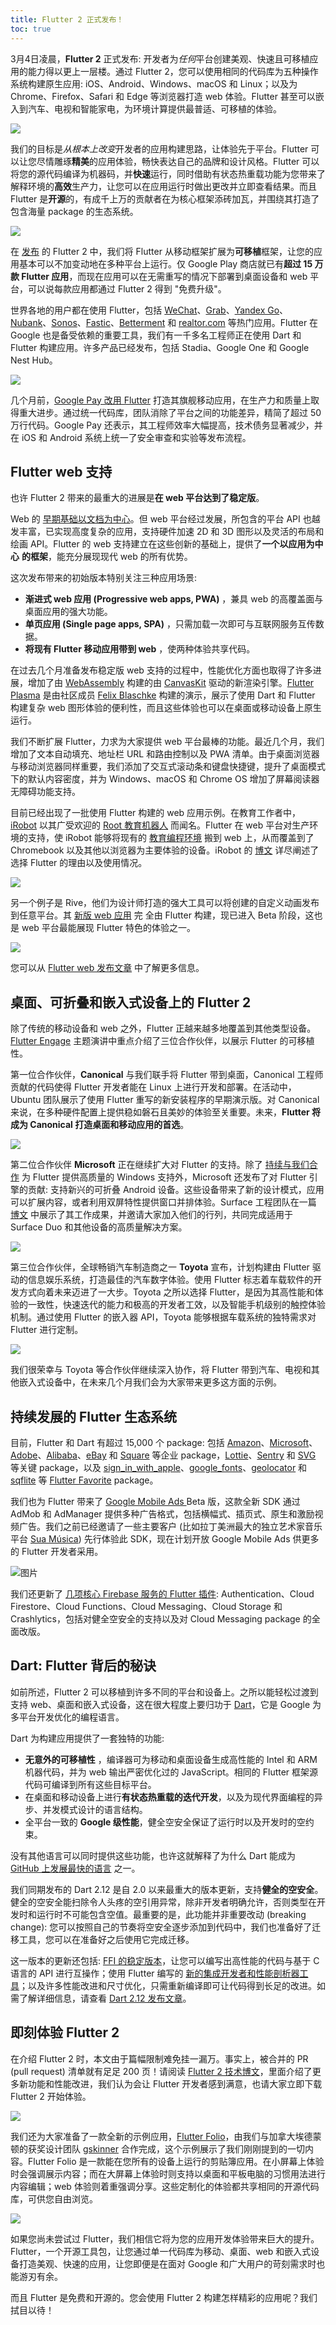 ```yaml
---
title: Flutter 2 正式发布！
toc: true
---
```


3月4日凌晨，**Flutter 2** 正式发布: 开发者为*任何*平台创建美观、快速且可移植应用的能力得以更上一层楼。通过 Flutter 2，您可以使用相同的代码库为五种操作系统构建原生应用: iOS、Android、Windows、macOS 和 Linux；以及为 Chrome、Firefox、Safari 和 Edge 等浏览器打造 web 体验。Flutter 甚至可以嵌入到汽车、电视和智能家电，为环境计算提供最普适、可移植的体验。

![](https://devrel.andfun.cn/devrel/posts/2021/03/0939e5e734a5c.png)

我们的目标是*从根本上改变*开发者的应用构建思路，让体验先于平台。Flutter 可以让您尽情雕琢**精美**的应用体验，畅快表达自己的品牌和设计风格。Flutter 可以将您的源代码编译为机器码，并**快速**运行，同时借助有状态热重载功能为您带来了解释环境的**高效**生产力，让您可以在应用运行时做出更改并立即查看结果。而且 Flutter 是**开源**的，有成千上万的贡献者在为核心框架添砖加瓦，并围绕其打造了包含海量 package 的生态系统。

![](https://devrel.andfun.cn/devrel/posts/2021/03/f090329f06af7.png)

在 [发布](https://flutter.dev/) 的 Flutter 2 中，我们将 Flutter 从移动框架扩展为**可移植**框架，让您的应用基本可以不加变动地在多种平台上运行。仅 Google Play 商店就已有**超过 15 万款 Flutter 应用**，而现在应用可以在无需重写的情况下部署到桌面设备和 web 平台，可以说每款应用都通过 Flutter 2 得到 "免费升级"。

世界各地的用户都在使用 Flutter，包括 [WeChat](https://apps.apple.com/us/app/wechat/id414478124)、[Grab](https://play.google.com/store/apps/details?id=com.grabtaxi.passenger)、[Yandex Go](https://play.google.com/store/apps/details?id=ru.yandex.taxi)、[Nubank](https://play.google.com/store/apps/details?id=com.nu.production)、[Sonos](https://apps.apple.com/us/app/sonos/id1488977981)、[Fastic](https://apps.apple.com/us/app/fastic-fasting-app/id1459260306)、[Betterment](https://play.google.com/store/apps/details?id=com.betterment) 和 [realtor.com](https://apps.apple.com/US/app/id336698281?mt=8) 等热门应用。Flutter 在 Google 也是备受依赖的重要工具，我们有一千多名工程师正在使用 Dart 和 Flutter 构建应用。许多产品已经发布，包括 Stadia、Google One 和 Google Nest Hub。

![](https://devrel.andfun.cn/devrel/posts/2021/03/458afcd4aaecf.png)

几个月前，[Google Pay 改用 Flutter](https://mp.weixin.qq.com/s/2y3dWbA4uZbwfTx_bOGdSQ) 打造其旗舰移动应用，在生产力和质量上取得重大进步。通过统一代码库，团队消除了平台之间的功能差异，精简了超过 50 万行代码。Google Pay 还表示，其工程师效率大幅提高，技术债务显著减少，并在 iOS 和 Android 系统上统一了安全审查和实验等发布流程。

## Flutter web 支持

也许 Flutter 2 带来的最重大的进展是**在 web 平台达到了稳定版**。

Web 的 [早期基础以文档为中心](https://tools.ietf.org/html/rfc1866)。但 web 平台经过发展，所包含的平台 API 也越发丰富，已实现高度复杂的应用，支持硬件加速 2D 和 3D 图形以及灵活的布局和绘画 API。Flutter 的 web 支持建立在这些创新的基础上，提供了**一个以应用为中心** **的框架**，能充分展现现代 web 的所有优势。

这次发布带来的初始版本特别关注三种应用场景:

* **渐进式 web 应用 (Progressive web apps, PWA)** ，兼具 web 的高覆盖面与桌面应用的强大功能。
* **单页应用 (Single page apps, SPA)** ，只需加载一次即可与互联网服务互传数据。
* **将现有 Flutter 移动应用带到 web** ，使两种体验共享代码。

在过去几个月准备发布稳定版 web 支持的过程中，性能优化方面也取得了许多进展，增加了由 [WebAssembly](https://webassembly.org/) 构建的由 [CanvasKit](https://skia.org/user/modules/canvaskit) 驱动的新渲染引擎。[Flutter Plasma](https://flutterplasma.dev) 是由社区成员 [Felix Blaschke](https://felixblaschke.medium.com/) 构建的演示，展示了使用 Dart 和 Flutter 构建复杂 web 图形体验的便利性，而且这些体验也可以在桌面或移动设备上原生运行。

我们不断扩展 Flutter，力求为大家提供 web 平台最棒的功能。最近几个月，我们增加了文本自动填充、地址栏 URL 和路由控制以及 PWA 清单。由于桌面浏览器与移动浏览器同样重要，我们添加了交互式滚动条和键盘快捷键，提升了桌面模式下的默认内容密度，并为 Windows、macOS 和 Chrome OS 增加了屏幕阅读器无障碍功能支持。

目前已经出现了一批使用 Flutter 构建的 web 应用示例。在教育工作者中，[iRobot](https://www.irobot.com/) 以其广受欢迎的 [Root 教育机器人](https://www.irobot.com/Root) 而闻名。Flutter 在 web 平台对生产环境的支持，使 iRobot 能够将现有的 [教育编程环境](https://edu.irobot.com/what-we-offer/irobot-coding) 搬到 web 上，从而覆盖到了 Chromebook 以及其他以浏览器为主要体验的设备。iRobot 的 [博文](https://edu.irobot.com/the-latest/building-a-coding-experience-for-all) 详尽阐述了选择 Flutter 的理由以及使用情况。

![](https://devrel.andfun.cn/devrel/posts/2021/03/3bbba28798746.png)

另一个例子是 Rive，他们为设计师打造的强大工具可以将创建的自定义动画发布到任意平台。其 [新版 web 应用](https://rive.app/) 完 全由 Flutter 构建，现已进入 Beta 阶段，这也是 web 平台最能展现 Flutter 特色的体验之一。

![](https://devrel.andfun.cn/devrel/posts/2021/03/384a963e53119.png)

您可以从 [Flutter web 发布文章](https://medium.com/flutter/web-post-d6b84e83b425) 中了解更多信息。

## 桌面、可折叠和嵌入式设备上的 Flutter 2

除了传统的移动设备和 web 之外，Flutter 正越来越多地覆盖到其他类型设备。[Flutter Engage](https://zhuanlan.zhihu.com/p/355036482) 主题演讲中重点介绍了三位合作伙伴，以展示 Flutter 的可移植性。

第一位合作伙伴，**Canonical** 与我们联手将 Flutter 带到桌面，Canonical 工程师贡献的代码使得 Flutter 开发者能在 Linux 上进行开发和部署。在活动中，Ubuntu 团队展示了使用 Flutter 重写的新安装程序的早期演示版。对 Canonical 来说，在多种硬件配置上提供稳如磐石且美妙的体验至关重要。未来，**Flutter 将成为 Canonical 打造桌面和移动应用的首选**。

![](https://devrel.andfun.cn/devrel/posts/2021/03/74e068704f2a5.png)

第二位合作伙伴 **Microsoft** 正在继续扩大对 Flutter 的支持。除了 [持续与我们合作](https://github.com/flutter/flutter/issues/14967#issuecomment-787678757) 为 Flutter 提供高质量的 Windows 支持外，Microsoft 还发布了对 Flutter 引擎的贡献: 支持新兴的可折叠 Android 设备。这些设备带来了新的设计模式，应用可以扩展内容，或者利用双屏特性提供窗口并排体验。Surface 工程团队在一篇 [博文](https://devblogs.microsoft.com/surface-duo/flutter-dual-screen-foldable/) 中展示了其工作成果，并邀请大家加入他们的行列，共同完成适用于 Surface Duo 和其他设备的高质量解决方案。

![](https://devrel.andfun.cn/devrel/posts/2021/03/781360ee27de7.png)

第三位合作伙伴，全球畅销汽车制造商之一 **Toyota** 宣布，计划构建由 Flutter 驱动的信息娱乐系统，打造最佳的汽车数字体验。使用 Flutter 标志着车载软件的开发方式向着未来迈进了一大步。Toyota 之所以选择 Flutter，是因为其高性能和体验的一致性，快速迭代的能力和极高的开发者工效，以及智能手机级别的触控体验机制。通过使用 Flutter 的嵌入器 API，Toyota 能够根据车载系统的独特需求对 Flutter 进行定制。

![](https://devrel.andfun.cn/devrel/posts/2021/03/8f5850ecec2bd.png)

我们很荣幸与 Toyota 等合作伙伴继续深入协作，将 Flutter 带到汽车、电视和其他嵌入式设备中，在未来几个月我们会为大家带来更多这方面的示例。

## 持续发展的 Flutter 生态系统

目前，Flutter 和 Dart 有超过 15,000 个 package: 包括 [Amazon](https://pub.flutter-io.cn/publishers/aws-amplify.com/packages)、[Microsoft](https://pub.flutter-io.cn/publishers/microsoft.com/packages)、[Adobe](https://pub.flutter-io.cn/publishers/adobe.com/packages)、[Alibaba](https://pub.flutter-io.cn/publishers/community.opensource.alibaba.com/packages)、[eBay](https://pub.flutter-io.cn/publishers/ebay.com/packages) 和 [Square](https://pub.flutter-io.cn/packages/square_in_app_payments) 等企业 package，[Lottie](https://pub.flutter-io.cn/packages/lottie)、[Sentry](https://pub.flutter-io.cn/packages/sentry_flutter) 和 [SVG](https://pub.flutter-io.cn/packages/flutter_svg) 等关键 package，以及 [sign_in_with_apple](https://pub.flutter-io.cn/packages/sign_in_with_apple)、[google_fonts](https://pub.flutter-io.cn/packages/google_fonts)、[geolocator](https://pub.flutter-io.cn/packages/geolocator) 和 [sqflite](https://pub.flutter-io.cn/packages/sqflite) 等 [Flutter Favorite](https://flutter.cn/docs/development/packages-and-plugins/favorites) package。

我们也为 Flutter 带来了 [Google Mobile Ads ](https://pub.dev/packages/google_mobile_ads) Beta 版，这款全新 SDK 通过 AdMob 和 AdManager 提供多种广告格式，包括横幅式、插页式、原生和激励视频广告。我们之前已经邀请了一些主要客户 (比如拉丁美洲最大的独立艺术家音乐平台 [Sua Música](https://www.suamusica.com.br/)) 先行体验此 SDK，现在计划开放 Google Mobile Ads 供更多的 Flutter 开发者采用。

![图片](https://devrel.andfun.cn/devrel/posts/2021/03/59e21f0feea5d.png)

我们还更新了 [几项核心 Firebase 服务的 Flutter 插件](https://firebase.flutter.dev/): Authentication、Cloud Firestore、Cloud Functions、Cloud Messaging、Cloud Storage 和 Crashlytics，包括对健全空安全的支持以及对 Cloud Messaging package 的全面改版。

## Dart: Flutter 背后的秘诀

如前所述，Flutter 2 可以移植到许多不同的平台和设备上。之所以能轻松过渡到支持 web、桌面和嵌入式设备，这在很大程度上要归功于 [Dart](https://dart.cn)，它是 Google 为多平台开发优化的编程语言。

Dart 为构建应用提供了一套独特的功能:

* **无意外的可移植性** ，编译器可为移动和桌面设备生成高性能的 Intel 和 ARM 机器代码，并为 web 输出严密优化过的 JavaScript。相同的 Flutter 框架源代码可编译到所有这些目标平台。
* 在桌面和移动设备上进行**有状态热重载的迭代开发**，以及为现代界面编程的异步、并发模式设计的语言结构。
* 全平台一致的 **Google 级性能**，健全空安全保证了运行时以及开发时的空约束。

没有其他语言可以同时提供这些功能，也许这就解释了为什么 Dart 能成为 [GitHub 上发展最快的语言](https://madnight.github.io/githut/#/pull_requests/2020/4) 之一。

我们同期发布的 Dart 2.12 是自 2.0 以来最重大的版本更新，支持**健全的空安全**。健全的空安全能扫除令人头疼的空引用异常，除非开发者明确允许，否则类型在开发时和运行时不可能包含空值。最重要的是，此功能并非重要改动 (breaking change): 您可以按照自己的节奏将空安全逐步添加到代码中，我们也准备好了迁移工具，您可以在准备好之后使用它完成迁移。

这一版本的更新还包括: [FFI 的稳定版本](https://dart.cn/guides/libraries/c-interop)，让您可以编写出高性能的代码与基于 C 语言的 API 进行互操作；使用 Flutter 编写的 [新的集成开发者和性能剖析器工具](https://flutter.cn/docs/development/tools/devtools/overview)；以及许多性能改进和尺寸优化，只需重新编译即可让代码得到长足的改进。如需了解详细信息，请查看 [Dart 2.12 发布文章](https://medium.com/dartlang/announcing-dart-2-12-499a6e689c87)。

## 即刻体验 Flutter 2

在介绍 Flutter 2 时，本文由于篇幅限制难免挂一漏万。事实上，被合并的 PR (pull request) 清单就有足足 200 页！请阅读 [Flutter 2 技术博文](https://medium.com/@csells_18027/fe8e95ecc65)，里面介绍了更多新功能和性能改进，我们认为会让 Flutter 开发者感到满意，也请大家立即下载 Flutter 2 开始体验。

![](https://devrel.andfun.cn/devrel/posts/2021/03/46794d1264d83.png)

我们还为大家准备了一款全新的示例应用，[Flutter Folio](https://flutterfolio.com)，由我们与加拿大埃德蒙顿的获奖设计团队 [gskinner](https://gskinner.com/) 合作完成，这个示例展示了我们刚刚提到的一切内容。Flutter Folio 是一款能在您所有的设备上运行的剪贴簿应用。在小屏幕上体验时会强调展示内容；而在大屏幕上体验时则支持以桌面和平板电脑的习惯用法进行内容编辑；web 体验则着重强调分享。这些定制化的体验都共享相同的开源代码库，可供您自由浏览。

![](https://devrel.andfun.cn/devrel/posts/2021/03/7ef1cc3624d4e.png)

如果您尚未尝试过 Flutter，我们相信它将为您的应用开发体验带来巨大的提升。Flutter，一个开源工具包，让您通过单一代码库为移动、桌面、web 和嵌入式设备打造美观、快速的应用，让您即便是在面对 Google 和广大用户的苛刻需求时也能游刃有余。

而且 Flutter 是免费和开源的。您会使用 Flutter 2 构建怎样精彩的应用呢？我们拭目以待！